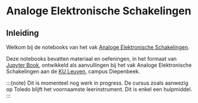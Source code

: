 # Analoge Elektronische Schakelingen

## Inleiding

Welkom bij de notebooks van het vak [Analoge Elektronische Schakelingen](https://www.uhasselt.be/studiegids?n=4&a=2022&i=2600).

Deze notebooks bevatten materiaal en oefeningen, in het formaat van [Jupyter Book](https://jupyterbook.org/intro.html), ontwikkeld als aanvullingen bij het vak Analoge Elektronische Schakelingen aan de [KU Leuven](https://www.kuleuven.be), campus Diepenbeek.

:::{note}
Dit is momenteel nog werk in progress. De cursus zoals aanwezig op Toledo blijft het voornaamste leerinstrument. Dit is enkel een hulpmiddel.
:::


